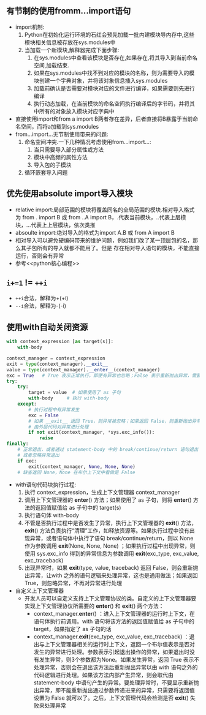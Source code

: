 ## 有节制的使用fromm...import语句
* import机制:
    1. Python在初始化运行环境的石红会预先加载一批内建模块导内存中,这些模块相关信息被存放在sys.modules中
    2. 当加载一个新模块,解释器完成下面步骤:
        1. 在sys.modules中查看该模块是否存在,如果存在,将其导入到当前命名空间,加载结束.
        2. 如果在sys.modules中找不到对应的模块的名称，则为需要导入的模块创建一个字典对象，并将该对象信息插入sys.modules
        3. 加载前确认是否需要对模块对应的文件进行编译，如果需要则先进行编译
        4. 执行动态加载，在当前模块的命名空间执行编译后的字节码，并将其中所有的对象放入模块对应字典中
* 直接使用import和from a import B两者存在差异，后者直接将B暴露于当前命名空间，而将a加载到sys.modules
* from...import...无节制使用带来的问题:
    1. 命名空间冲突.一下几种情况考虑使用from...import...:
        1. 当只需要导入部分属性或方法
        2. 模块中高频的属性方法
        3. 导入包的子模块
    2. 循环嵌套导入问题

## 优先使用absolute import导入模块
* relative import:局部范围的模块将覆盖同名的全局范围的模块.相对导入格式为 from . import B 或 from ..A import B，.代表当前模块，..代表上层模块，...代表上上层模块，依次类推
* absoulte import:绝对导入的格式为import A.B 或 from A import B
* 相对导入可以避免硬编码带来的维护问题，例如我们改了某一顶层包的名，那么其子包所有的导入就都不能用了。但是 存在相对导入语句的模块，不能直接运行，否则会有异常
* 参考<<python核心编程>>

## ``i+=1`` != ``++i``
* ``++i``合法，解释为+(+i)
* ``--i``合法，解释为-(-i)

## 使用with自动关闭资源
```python
with context_expression [as target(s)]:
    with-body
```
```python
context_manager = context_expression
exit = type(context_manager).__exit__
value = type(context_manager).__enter__(context_manager)
exc = True   # True 表示正常执行，即便有异常也忽略；False 表示重新抛出异常，需要对异常进行处理
try:
    try:
        target = value  # 如果使用了 as 子句
        with-body     # 执行 with-body
    except:
        # 执行过程中有异常发生
        exc = False
        # 如果 __exit__ 返回 True，则异常被忽略；如果返回 False，则重新抛出异常
        # 由外层代码对异常进行处理
        if not exit(context_manager, *sys.exc_info()):
            raise
finally:
    # 正常退出，或者通过 statement-body 中的 break/continue/return 语句退出
    # 或者忽略异常退出
    if exc:
        exit(context_manager, None, None, None)
    # 缺省返回 None，None 在布尔上下文中看做是 False
```
* with语句代码块执行过程:
    1. 执行 context_expression，生成上下文管理器 context_manager
    2. 调用上下文管理器的 __enter__() 方法；如果使用了 as 子句，则将 __enter__() 方法的返回值赋值给 as 子句中的 target(s)
    3. 执行语句体 with-body
    4. 不管是否执行过程中是否发生了异常，执行上下文管理器的 __exit__() 方法，__exit__() 方法负责执行“清理”工作，如释放资源等。如果执行过程中没有出现异常，或者语句体中执行了语句 break/continue/return，则以 None 作为参数调用 __exit__(None, None, None) ；如果执行过程中出现异常，则使用 sys.exc_info 得到的异常信息为参数调用 __exit__(exc_type, exc_value, exc_traceback)
    5. 出现异常时，如果 __exit__(type, value, traceback) 返回 False，则会重新抛出异常，让with 之外的语句逻辑来处理异常，这也是通用做法；如果返回 True，则忽略异常，不再对异常进行处理
* 自定义上下文管理器
    * 开发人员可以自定义支持上下文管理协议的类。自定义的上下文管理器要实现上下文管理协议所需要的 __enter__() 和 __exit__() 两个方法：
        * context_manager.__enter__() ：进入上下文管理器的运行时上下文，在语句体执行前调用。with 语句将该方法的返回值赋值给 as 子句中的 target，如果指定了 as 子句的话
        * context_manager.__exit__(exc_type, exc_value, exc_traceback) ：退出与上下文管理器相关的运行时上下文，返回一个布尔值表示是否对发生的异常进行处理。参数表示引起退出操作的异常，如果退出时没有发生异常，则3个参数都为None。如果发生异常，返回
True 表示不处理异常，否则会在退出该方法后重新抛出异常以由 with 语句之外的代码逻辑进行处理。如果该方法内部产生异常，则会取代由 statement-body 中语句产生的异常。要处理异常时，不要显示重新抛出异常，即不能重新抛出通过参数传递进来的异常，只需要将返回值设置为 False 就可以了。之后，上下文管理代码会检测是否 __exit__() 失败来处理异常
